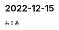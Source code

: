 # 2022-12-15

共 0 条

<!-- BEGIN WEIBO -->
<!-- 最后更新时间 Thu Dec 15 2022 23:15:12 GMT+0800 (China Standard Time) -->

<!-- END WEIBO -->
